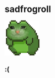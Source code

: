 # sadfrogroll
![sadfrogroll](https://raw.githubusercontent.com/Murgn/sadfrogroll/main/Images/sadfrogroll.gif)

## :(
